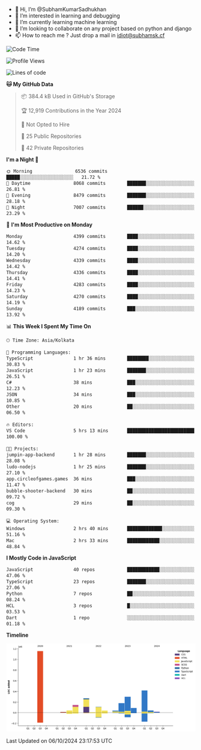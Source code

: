 - 👋 Hi, I’m @SubhamKumarSadhukhan
- 👀 I’m interested in learning and debugging
- 🌱 I’m currently learning machine learning
- 💞️ I’m looking to collaborate on any project based on python and django
- 📫 How to reach me ?
      Just drop a mail in idiot@subhamsk.cf

<!---
SubhamKumarSadhukhan/SubhamKumarSadhukhan is a ✨ special ✨ repository because its `README.md` (this file) appears on your GitHub profile.
You can click the Preview link to take a look at your changes.
--->


<!--START_SECTION:waka-->
![Code Time](http://img.shields.io/badge/Code%20Time-2%2C553%20hrs%2056%20mins-blue)

![Profile Views](http://img.shields.io/badge/Profile%20Views-5-blue)

![Lines of code](https://img.shields.io/badge/From%20Hello%20World%20I%27ve%20Written-2.8%20million%20lines%20of%20code-blue)

**🐱 My GitHub Data** 

> 📦 384.4 kB Used in GitHub's Storage 
 > 
> 🏆 12,919 Contributions in the Year 2024
 > 
> 🚫 Not Opted to Hire
 > 
> 📜 25 Public Repositories 
 > 
> 🔑 42 Private Repositories 
 > 
**I'm a Night 🦉** 

```text
🌞 Morning                6536 commits        █████░░░░░░░░░░░░░░░░░░░░   21.72 % 
🌆 Daytime                8068 commits        ███████░░░░░░░░░░░░░░░░░░   26.81 % 
🌃 Evening                8479 commits        ███████░░░░░░░░░░░░░░░░░░   28.18 % 
🌙 Night                  7007 commits        ██████░░░░░░░░░░░░░░░░░░░   23.29 % 
```
📅 **I'm Most Productive on Monday** 

```text
Monday                   4399 commits        ████░░░░░░░░░░░░░░░░░░░░░   14.62 % 
Tuesday                  4274 commits        ████░░░░░░░░░░░░░░░░░░░░░   14.20 % 
Wednesday                4339 commits        ████░░░░░░░░░░░░░░░░░░░░░   14.42 % 
Thursday                 4336 commits        ████░░░░░░░░░░░░░░░░░░░░░   14.41 % 
Friday                   4283 commits        ████░░░░░░░░░░░░░░░░░░░░░   14.23 % 
Saturday                 4270 commits        ████░░░░░░░░░░░░░░░░░░░░░   14.19 % 
Sunday                   4189 commits        ███░░░░░░░░░░░░░░░░░░░░░░   13.92 % 
```


📊 **This Week I Spent My Time On** 

```text
🕑︎ Time Zone: Asia/Kolkata

💬 Programming Languages: 
TypeScript               1 hr 36 mins        ████████░░░░░░░░░░░░░░░░░   30.83 % 
JavaScript               1 hr 23 mins        ███████░░░░░░░░░░░░░░░░░░   26.51 % 
C#                       38 mins             ███░░░░░░░░░░░░░░░░░░░░░░   12.23 % 
JSON                     34 mins             ███░░░░░░░░░░░░░░░░░░░░░░   10.85 % 
Other                    20 mins             ██░░░░░░░░░░░░░░░░░░░░░░░   06.50 % 

🔥 Editors: 
VS Code                  5 hrs 13 mins       █████████████████████████   100.00 % 

🐱‍💻 Projects: 
jumpin-app-backend       1 hr 28 mins        ███████░░░░░░░░░░░░░░░░░░   28.08 % 
ludo-nodejs              1 hr 25 mins        ███████░░░░░░░░░░░░░░░░░░   27.10 % 
app.circleofgames.games  36 mins             ███░░░░░░░░░░░░░░░░░░░░░░   11.47 % 
bubble-shooter-backend   30 mins             ██░░░░░░░░░░░░░░░░░░░░░░░   09.72 % 
cog                      29 mins             ██░░░░░░░░░░░░░░░░░░░░░░░   09.30 % 

💻 Operating System: 
Windows                  2 hrs 40 mins       █████████████░░░░░░░░░░░░   51.16 % 
Mac                      2 hrs 33 mins       ████████████░░░░░░░░░░░░░   48.84 % 
```

**I Mostly Code in JavaScript** 

```text
JavaScript               40 repos            ████████████░░░░░░░░░░░░░   47.06 % 
TypeScript               23 repos            ███████░░░░░░░░░░░░░░░░░░   27.06 % 
Python                   7 repos             ██░░░░░░░░░░░░░░░░░░░░░░░   08.24 % 
HCL                      3 repos             █░░░░░░░░░░░░░░░░░░░░░░░░   03.53 % 
Dart                     1 repo              ░░░░░░░░░░░░░░░░░░░░░░░░░   01.18 % 
```



**Timeline**

![Lines of Code chart](https://raw.githubusercontent.com/SubhamKumarSadhukhan/SubhamKumarSadhukhan/main/assets/bar_graph.png)


 Last Updated on 06/10/2024 23:17:53 UTC
<!--END_SECTION:waka-->
